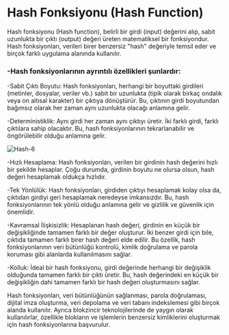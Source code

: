 # Hash Fonksiyonu (Hash Function)

Hash fonksiyonu (Hash function), belirli bir girdi (input) değerini alıp, sabit uzunlukta bir çıktı (output) değeri üreten matematiksel bir fonksiyondur. Hash fonksiyonları, verileri birer benzersiz "hash" değeriyle temsil eder ve birçok farklı uygulama alanında kullanılır.

###   -Hash fonksiyonlarının ayrıntılı özellikleri şunlardır:
  
-Sabit Çıktı Boyutu: Hash fonksiyonları, herhangi bir boyuttaki girdileri (metinler, dosyalar, veriler vb.) sabit bir uzunlukta (tipik olarak birkaç ondalık veya on altısal karakter) bir çıktıya dönüştürür. Bu, çıktının girdi boyutundan bağımsız olarak her zaman aynı uzunlukta olacağı anlamına gelir.

-Deterministiklik: Aynı girdi her zaman aynı çıktıyı üretir. İki farklı girdi, farklı çıktılara sahip olacaktır. Bu, hash fonksiyonlarının tekrarlanabilir ve öngörülebilir olduğu anlamına gelir.

![Hash-6](https://github.com/umaysafak/Blockchain-Temelleri/assets/83416728/47997431-db6d-4c97-b268-312c57a0b4be)

-Hızlı Hesaplama: Hash fonksiyonları, verilen bir girdinin hash değerini hızlı bir şekilde hesaplar. Çoğu durumda, girdinin boyutu ne olursa olsun, hash değeri hesaplamak oldukça hızlıdır.

-Tek Yönlülük: Hash fonksiyonları, girdiden çıktıyı hesaplamak kolay olsa da, çıktıdan girdiyi geri hesaplamak neredeyse imkansızdır. Bu, hash fonksiyonlarının tek yönlü olduğu anlamına gelir ve gizlilik ve güvenlik için önemlidir.

-Kavramsal İlişkisizlik: Hesaplanan hash değeri, girdinin en küçük bir değişikliğinde tamamen farklı bir değer oluşturur. İki benzer girdi için bile, çıktıda tamamen farklı birer hash değeri elde edilir. Bu özellik, hash fonksiyonlarının veri bütünlüğü kontrolü, kimlik doğrulama ve parola koruması gibi alanlarda kullanılmasını sağlar.

-Kolluk: İdeal bir hash fonksiyonu, girdi değerinde herhangi bir değişiklik olduğunda tamamen farklı bir çıktı üretir. Bu, hash değerindeki en küçük bir değişikliğin dahi tamamen farklı bir hash değeri oluşturmasını sağlar.

Hash fonksiyonları, veri bütünlüğünün sağlanması, parola doğrulaması, dijital imza oluşturma, veri depolama ve veri tabanı indekslemesi gibi birçok alanda kullanılır. Ayrıca blokzincir teknolojilerinde de yaygın olarak kullanılırlar, özellikle blokların ve işlemlerin benzersiz kimliklerini oluşturmak için hash fonksiyonlarına başvurulur.
